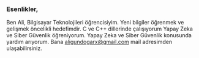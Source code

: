### Esenlikler,
Ben Ali, Bilgisayar Teknolojileri öğrencisiyim.
Yeni bilgiler öğrenmek ve gelişmek öncelikli hedefimdir.
C ve C++ dillerinde çalışıyorum
Yapay Zeka ve Siber Güvenlik öğreniyorum.
Yapay Zeka ve Siber Güvenlik konusunda yardım arıyorum.
Bana aligundogarx@gmail.com mail adresimden ulaşabilirsiniz.


<!--
**aligundogar/aligundogar** is a ✨ _special_ ✨ repository because its `README.md` (this file) appears on your GitHub profile.

Here are some ideas to get you started:

- 🔭 I’m currently working on ...
- 🌱 I’m currently learning ...
- 👯 I’m looking to collaborate on ...
- 🤔 I’m looking for help with ...
- 💬 Ask me about ...
- 📫 How to reach me: ...
- 😄 Pronouns: ...
- ⚡ Fun fact: ...
-->
